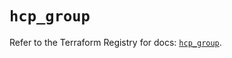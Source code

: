 # `hcp_group`

Refer to the Terraform Registry for docs: [`hcp_group`](https://registry.terraform.io/providers/hashicorp/hcp/0.87.1/docs/resources/group).
